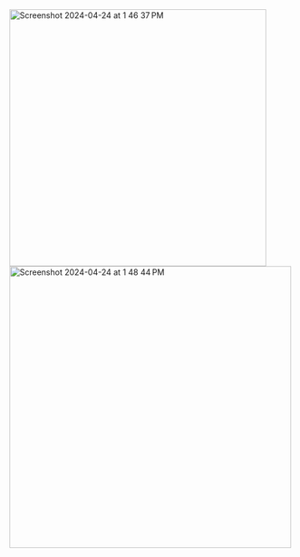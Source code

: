 <img width="453" alt="Screenshot 2024-04-24 at 1 46 37 PM" src="https://github.com/andysingal/LLMops/assets/20493493/ac6b3cd5-fa43-4fc9-8776-8dfa07a9e75e">
<img width="497" alt="Screenshot 2024-04-24 at 1 48 44 PM" src="https://github.com/andysingal/LLMops/assets/20493493/d6f0bd0d-0187-4e39-af68-c04e712a0533">
